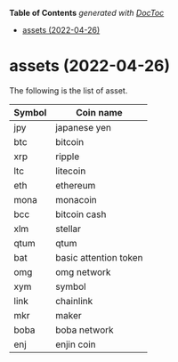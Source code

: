 <!-- START doctoc generated TOC please keep comment here to allow auto update -->
<!-- DON'T EDIT THIS SECTION, INSTEAD RE-RUN doctoc TO UPDATE -->
**Table of Contents**  *generated with [DocToc](https://github.com/thlorenz/doctoc)*

- [assets (2022-04-26)](#assets-2022-04-26)

<!-- END doctoc generated TOC please keep comment here to allow auto update -->

# assets (2022-04-26)

The following is the list of asset.

Symbol | Coin name
------------ | ------------
jpy | japanese yen
btc | bitcoin
xrp | ripple
ltc | litecoin
eth | ethereum
mona | monacoin
bcc | bitcoin cash
xlm | stellar
qtum | qtum
bat | basic attention token
omg | omg network
xym | symbol
link | chainlink
mkr | maker
boba | boba network
enj | enjin coin
